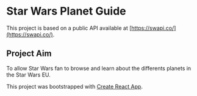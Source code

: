 # Star Wars Planet Guide

This project is based on a public API available at [https://swapi.co/](https://swapi.co/).

## Project Aim

To allow Star Wars fan to browse and learn about the differents planets in the Star Wars EU.

This project was bootstrapped with [Create React App](https://github.com/facebookincubator/create-react-app).
